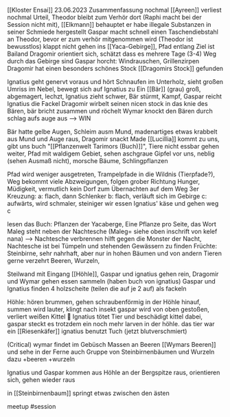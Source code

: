 [[Kloster Ensai]]
23.06.2023
Zusammenfassung nochmal
[[Ayreen]] verliest nochmal Urteil, Theodor bleibt zum Verhör dort (Raphi macht bei der Session nicht mit), [[Elkmann]] behauptet er habe illegale Substanzen in seiner Schmiede hergestellt
Gaspar macht schnell einen Taschendiebstahl an Theodor, bevor er zum verhör mitgenommen wird (Theodor ist bewusstlos)
klappt nicht
gehen ins [[Yaca-Gebirge]], Pfad entlang Ziel ist Bailand
Dragomir orientiert sich, schätzt dass es mehrere Tage (3-4) Weg durch das Gebirge sind
Gaspar horcht: Windrauschen, Grillenzirpen
Dragomir hat einen besonders schönes Stock [[Dragomirs Stock]] gefunden 

Ignatius geht genervt voraus und hört Schnaufen im Unterholz, sieht großen Umriss im Nebel, bewegt sich auf Ignatius zu
Ein [[Bär]] (grau) groß, abgemagert, lechzt, 
Ignatius zieht schwer, Bär stürmt, Kampf,
Gaspar reicht Ignatius die Fackel
Dragomir wirbelt seinen nicen stock in das knie des Bären, bär bricht zusammen und röchelt
Wymar knockt den Bären durch schlag aufs auge aus --> WIN

Bär hatte gelbe Augen, Schleim ausm Mund, madenartiges etwas krabbelt aus Mund und Auge raus, Dragomir snackt Made
[[Lucillia]] kommt zu uns, gibt uns buch "[[Pflanzenwelt Tarimors (Buch)]]", Tiere nicht essbar
gehen weiter, Pfad mit waldigem Gebiet, sehen aschgraue Gipfel vor uns, neblig (sehen Ausmaß nicht), morsche Bäume, Schlingpflanzen

Pfad wird weniger ausgetreten, Trampelpfade in die Wildnis (Tierpfade?), Weg bekommt viele Abzweigungen, folgen grober Richtung
Hunger, Müdigkeit, vermutlich kein Dorf zum Übernachten auf dem Weg
3er Kreuzung:
    a: flach, dann Schlenker
    b: flach, verläuft sich im Gebirge
    c: aufwärts, wird schmaler, steiniger
wir essen Ignatius' käse und gehen weg c 

lesen das Buch: Pflanzen der Yacaberge, Eine Pflanze pro Seite, das Wort Maleg steht neben der Nachtesche (Maleg= siehe oben inschrift von kelef nana)
--> Nachtesche verbrennen hilft gegen die Monster der Nacht, Nachtesche ist bei Tümpeln und stehenden Gewässern zu finden
Früchte:    Steinbirne, sehr nahrhaft, aber nur in hohen Bäumen und von andern Tieren gerne verzehrt
Beeren, Wurzeln, 

Steilwand mit Eingang [[Höhle]], Gaspar und ignatius gehen rein, Dragomir und Wymar gehen essen sammeln (haben buch von ignatius)
Gaspar und Ignatius finden 4 holzscheite (teilen die auf je 2 auf) als fackeln

Höhle: hören brummen, gehen schraubenförmig in der Höhle hinauf, summen wird lauter, klingt nach insekt
gaspar wird von oben gestoßen, verliert weißen Kittel 👻
Ignatius tötet Tier und beschädigt kittel dabei, gaspar steckt es trotzdem ein
noch mehr larven in der höhle. das tier war ein [[Riesenkäfer]]
ignatius benutzt Tuch (jetzt blutverschmiert)

(Critical) wymar findet im Gebüsch Massen an Beeren [[Wymars Beeren]] und sehe in der Ferne auch Gruppe von Steinbirnenbäumen und  Wurzeln dazu
+beeren +wurzeln

Ignatius und Gaspar kommen aus Höhle an der Bergspitze raus, orientieren sich, gehen wieder raus

in [[Steinbirnenbaum]] springt etwas zwischen den ästen

meetup
#session 